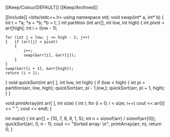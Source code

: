 [[Keep/Colour/DEFAULT]] [[Keep/Archived]] 


[[include]] <bits/stdc++.h>
using namespace std;
void swap(int* a, int* b)
{
	int t = *a;
	*a = *b;
	*b = t;
}
int partition (int arr[], int low, int high)
{
	int pivot = arr[high];
	int i = (low - 1);

	for (int j = low; j <= high - 1; j++)
	{	if (arr[j] < pivot)
		{
			i++; 
			swap(&arr[i], &arr[j]);
		}
	}
	swap(&arr[i + 1], &arr[high]);
	return (i + 1);
}
void quickSort(int arr[ ], int low, int high)
{
	if (low < high)
	{
		int pi = partition(arr, low, high);
		quickSort(arr,  pi - 1,low,);
		quickSort(arr, pi + 1, high);
	}
}

void printArray(int arr[ ], int size)
{
	int i;
	for (i = 0; i < size; i++)
		cout << arr[i] << " ";
	cout << endl;
}

int main()
{
	int arr[] = {10, 7, 8, 9, 1, 5};
	int n = sizeof(arr) / sizeof(arr[0]);
	quickSort(arr, 0, n - 1);
	cout << "Sorted array: \n";
	printArray(arr, n);
	return 0;
}

